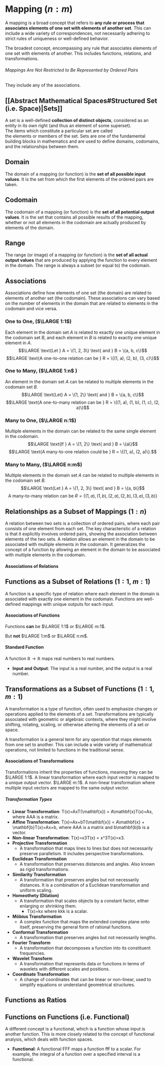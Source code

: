 # Mapping ($n : m$)
A mapping is a broad concept that refers to **any rule or process that associates elements of one set with elements of another set**. 
	This can include a wide variety of correspondences, not necessarily adhering to strict rules of uniqueness or well-defined behavior.

The broadest concept, encompassing any rule that associates elements of one set with elements of another. This includes functions, relations, and transformations.
###### Mappings Are Not Restricted to Be Represented by Ordered Pairs
They include any of the associations.
## [[Abstract Mathematical Spaces#Structured Set (i.e. Space)|Sets]]
A set is a well-defined **collection of distinct objects**, considered as an entity in its own right (and thus an element of some superset).  
	The items which constitute a particular set are called the elements or members of the set.
		Sets are one of the fundamental building blocks in mathematics and are used to define domains, codomains, and the relationships between them.
## Domain
The domain of a mapping (or function) is the **set of all possible input values**. It is the set from which the first elements of the ordered pairs are taken.
## Codomain
The codomain of a mapping (or function) is the **set of all potential output values**. 
	It is the set that contains all possible results of the mapping, whether or not all elements in the codomain are actually produced by elements of the domain.
## Range
The range (or image) of a mapping (or function) is the **set of all actual output values** that are produced by applying the function to every element in the domain. 
	The range is always a subset (or equal to) the codomain.
## Associations
Associations define how elements of one set (the domain) are related to elements of another set (the codomain). 
	These associations can vary based on the number of elements in the domain that are related to elements in the codomain and vice versa.
### One to One, ($\LARGE 1:1$)
Each element in the domain set $A$ is related to exactly one unique element in the codomain set $B$, and each element in $B$ is related to exactly one unique element in $A$.
			$$\LARGE \text{Let } A = \{1, 2, 3\} \text{ and } B = \{a, b, c\}$$
			$$\LARGE \text{A one-to-one relation can be } R = \{(1, a), (2, b), (3, c)\}$$
### One to Many, ($\LARGE 1:n$ )
An element in the domain set $A$ can be related to multiple elements in the codomain set $B$.
	 $$\LARGE \text{Let} A = \{1, 2\} \text{ and } B = \{a, b, c\}$$
	  $$\LARGE \text{A one-to-many relation can be } R = \{(1, a), (1, b), (1, c), (2, a)\}$$
### Many to One, ($\LARGE n:1$)
Multiple elements in the domain can be related to the same single element in the codomain.
$$\LARGE \text{If } A = \{1, 2\} \text{ and } B = \{a\}$$
$$\LARGE \text{A many-to-one relation could be } R = \{(1, a), (2, a)\}.$$
### Many to Many, ($\LARGE n:m$)
Multiple elements in the domain set $A$ can be related to multiple elements in the codomain set $B$.
$$\LARGE \text{Let } A = \{1, 2, 3\} \text{ and } B = \{a, b\}$$
$$\text{A many-to-many relation can be } R = \{(1, a), (1, b), (2, a), (2, b), (3, a), (3, b)\}$$
## Relationships as a Subset of Mappings ($1 : n$)
A relation between two sets is a collection of ordered pairs, where each pair consists of one element from each set. 
	The key characteristic of a relation is that it explicitly involves ordered pairs, showing the association between elements of the two sets.
		A relation allows an element in the domain to be associated with multiple elements in the codomain.
			It generalizes the concept of a function by allowing an element in the domain to be associated with multiple elements in the codomain.
#### Associations of Relations
## Functions as a Subset of Relations ($1 : 1$, $m:1$)
A function is a specific type of relation where each element in the domain is associated with exactly one element in the codomain.
	Functions are well-defined mappings with unique outputs for each input.
#### Associations of Functions
Functions **can** be
$\LARGE 1:1$ or $\LARGE m:1$.

But **not** $\LARGE 1:m$ or $\LARGE n:m$.
#### Standard Function
A function $\mathbb{R} \to \mathbb{R}$ maps real numbers to real numbers.
- **Input and Output**: The input is a real number, and the output is a real number.
## Transformations as a Subset of Functions ($1:1$, $m:1$)
A transformation is a type of function, often used to emphasize changes or operations applied to the elements of a set. 
	Transformations are typically associated with geometric or algebraic contexts, where they might involve shifting, rotating, scaling, or otherwise altering the elements of a set or space.

A transformation is a general term for any operation that maps elements from one set to another. 
	This can include a wide variety of mathematical operations, not limited to functions in the traditional sense.
#### Associations of Transformations
Transformations inherit the properties of functions, meaning they can be
$\LARGE 1:1$.
	A linear transformation where each input vector is mapped to a unique output vector.
$\LARGE m:1$.
	A non-linear transformation where multiple input vectors are mapped to the same output vector.
##### Transformation Types
- **Linear Transformation**: T(x)=AxT(\mathbf{x}) = A\mathbf{x}T(x)=Ax, where AAA is a matrix.
- **Affine Transformation**: T(x)=Ax+bT(\mathbf{x}) = A\mathbf{x} + \mathbf{b}T(x)=Ax+b, where AAA is a matrix and b\mathbf{b}b is a vector.
- **Non-linear Transformation**: T(x)=x3T(x) = x^3T(x)=x3.
- **Projective Transformation**
	- A transformation that maps lines to lines but does not necessarily preserve parallelism. It includes perspective transformations.
- **Euclidean Transformation**
	- A transformation that preserves distances and angles. Also known as rigid transformations.
- **Similarity Transformation**
	- A transformation that preserves angles but not necessarily distances. It is a combination of a Euclidean transformation and uniform scaling.
- **Homeothety (Dilation)**
	- A transformation that scales objects by a constant factor, either enlarging or shrinking them.
		- T(x)=kx where kkk is a scalar.
- **Möbius Transformation**
	- A complex function that maps the extended complex plane onto itself, preserving the general form of rational functions.
- **Conformal Transformation**
	- A transformation that preserves angles but not necessarily lengths.
- **Fourier Transform**
	- A transformation that decomposes a function into its constituent frequencies.
- **Wavelet Transform**
	- A transformation that represents data or functions in terms of wavelets with different scales and positions.
- **Coordinate Transformation**
	- A change of coordinates that can be linear or non-linear, used to simplify equations or understand geometrical structures.

## Functions as Ratios
## Functions on Functions (i.e. Functional)
A different concept is a functional, which is a function whose input is another function. This is more closely related to the concept of functional analysis, which deals with function spaces.

- **Functional**: A functional FFF maps a function fff to a scalar. For example, the integral of a function over a specified interval is a functional.